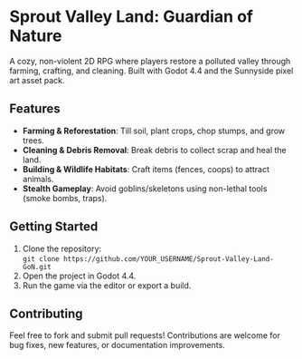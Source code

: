 # Sprout Valley Land: Guardian of Nature

A cozy, non-violent 2D RPG where players restore a polluted valley through farming, crafting, and cleaning. Built with Godot 4.4 and the Sunnyside pixel art asset pack.

## Features
- **Farming & Reforestation**: Till soil, plant crops, chop stumps, and grow trees.
- **Cleaning & Debris Removal**: Break debris to collect scrap and heal the land.
- **Building & Wildlife Habitats**: Craft items (fences, coops) to attract animals.
- **Stealth Gameplay**: Avoid goblins/skeletons using non-lethal tools (smoke bombs, traps).

## Getting Started
1. Clone the repository:  
   `git clone https://github.com/YOUR_USERNAME/Sprout-Valley-Land-GoN.git`
2. Open the project in Godot 4.4.
3. Run the game via the editor or export a build.

## Contributing
Feel free to fork and submit pull requests! Contributions are welcome for bug fixes, new features, or documentation improvements.
